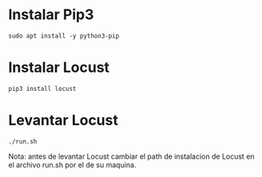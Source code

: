 # Instalar Pip3
```
sudo apt install -y python3-pip
```
# Instalar Locust
```
pip3 install locust
```
# Levantar Locust
```
./run.sh
```
Nota: antes de levantar Locust cambiar el path de instalacion de Locust en el archivo run.sh por el de su maquina.